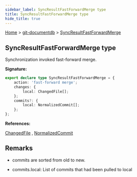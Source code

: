 ```yaml
---
sidebar_label: SyncResultFastForwardMerge type
title: SyncResultFastForwardMerge type
hide_title: true
---
```


[Home](./index.md) &gt; [git-documentdb](./git-documentdb.md) &gt; [SyncResultFastForwardMerge](./git-documentdb.syncresultfastforwardmerge.md)

## SyncResultFastForwardMerge type

Synchronization invoked fast-forward merge.

<b>Signature:</b>

```typescript
export declare type SyncResultFastForwardMerge = {
    action: 'fast-forward merge';
    changes: {
        local: ChangedFile[];
    };
    commits?: {
        local: NormalizedCommit[];
    };
};
```
<b>References:</b>

[ChangedFile](./git-documentdb.changedfile.md) , [NormalizedCommit](./git-documentdb.normalizedcommit.md)

## Remarks

- commits are sorted from old to new.

- commits.local: List of commits that had been pulled to local


